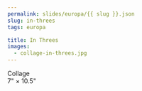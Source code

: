 ```yaml
---
permalink: slides/europa/{{ slug }}.json
slug: in-threes
tags: europa

title: In Threes
images:
  - collage-in-threes.jpg
---
```

Collage  
7" × 10.5"